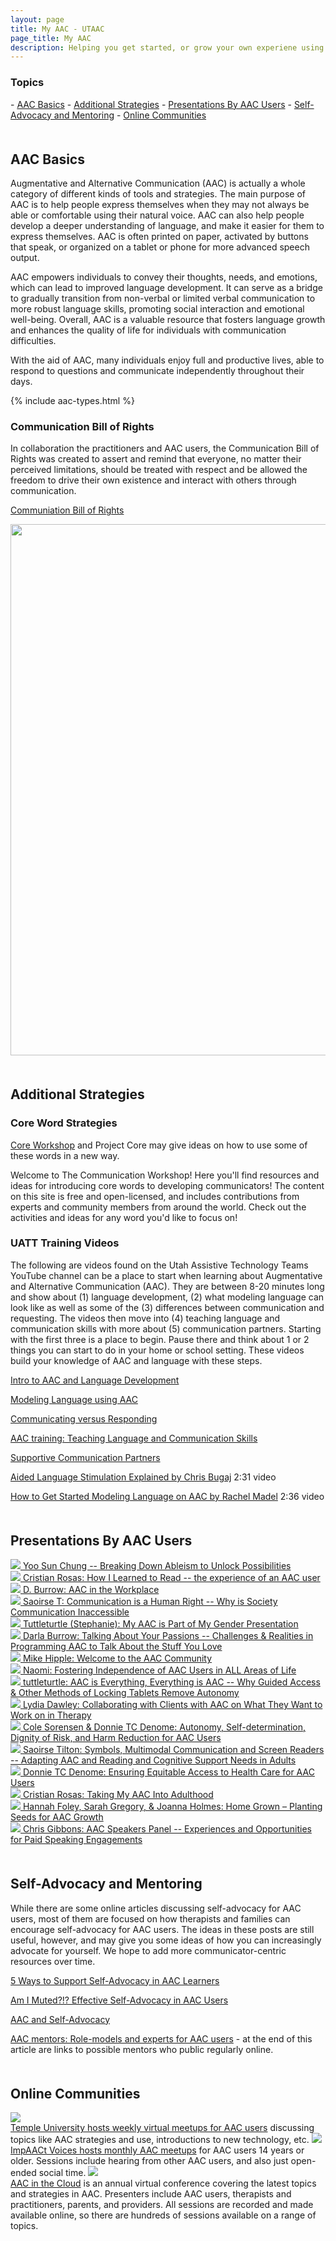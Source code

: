```yaml
---
layout: page
title: My AAC - UTAAC
page_title: My AAC
description: Helping you get started, or grow your own experiene using AAC
---
```

<h3>Topics</h3>
- <a href="#intro">AAC Basics</a>
- <a href="#learning">Additional Strategies</a>
- <a href="#examples">Presentations By AAC Users</a>
- <a href="#advocacy">Self-Advocacy and Mentoring</a>
- <a href="#community">Online Communities</a>

<a name="intro" style='margin-bottom: 50px; display: block; visibility: hidden;'></a>
<h2>AAC Basics</h2>

Augmentative and Alternative Communication (AAC) is actually
a whole category of different kinds of tools and strategies.
The main purpose of AAC is to help people express themselves
when they may not always be able or comfortable using their natural voice. AAC can also help people develop a deeper
understanding of language, and make it easier for them
to express themselves. AAC is often printed on paper, 
activated by buttons that speak, or organized on a tablet or
phone for more advanced speech output.

AAC empowers individuals to convey their thoughts, needs, and emotions, which can lead to improved language development. It can serve as a bridge to gradually transition from non-verbal or limited verbal communication to more robust language skills, promoting social interaction and emotional well-being. Overall, AAC is a valuable resource that fosters language growth and enhances the quality of life for individuals with communication difficulties.

With the aid of AAC, many individuals enjoy full and productive lives, able to respond to questions and communicate independently throughout their days.

{% include aac-types.html %}

 <h3>Communication Bill of Rights</h3>
In collaboration the practitioners and AAC users, the Communication Bill of Rights was created to assert and remind that everyone, no matter their perceived limitations, should be treated with respect and be allowed the freedom to drive their own existence and interact with others through communication.

 <a href="https://www.asha.org/siteassets/njc/njc-communication-bill-rights.pdf">Communiation Bill of Rights</a>

 <img src="https://3.bp.blogspot.com/-UJRVESlJBv8/WfHr6fKrtYI/AAAAAAAA5S4/3UAf1UiavRkWlmCnwUCtO1NXB1laXaf1gCLcBGAs/s1600/boraac.jpeg" style='height: 850px;'/>

<a name="learning" style='margin-bottom: 50px; display: block; visibility: hidden;'></a>
<h2>Additional Strategies</h2>

<h3>Core Word Strategies</h3>
<a href="https://www.coreworkshop.org/">Core Workshop</a> and Project Core may give ideas on how to use some of these words in a new way. 

Welcome to The Communication Workshop! Here you'll find resources and ideas for introducing core words to developing communicators! The content on this site is free and open-licensed, and includes contributions from experts and community members from around the world.
Check out the activities and ideas for any word you'd like to focus on!

<h3>UATT Training Videos</h3>

The following are videos found on the Utah Assistive Technology Teams YouTube channel can be a place to start when learning about Augmentative and Alternative Communication (AAC). They are between 8-20 minutes long and show about (1) language development, (2) what modeling language can look like as well as some of the (3) differences between communication and requesting. The videos then move into (4) teaching language and communication skills with more about (5) communication partners. Starting with the first three is a place to begin. 
Pause there and think about 1 or 2 things you can start to do in your home or school setting. These videos build your knowledge of AAC and language with these steps. 

<a href="https://www.youtube.com/watch?v=nkdhVJbB4to">Intro to AAC and Language Development</a>

<a href="https://www.youtube.com/watch?v=Yp751nRLVcQ">Modeling Language using AAC</a>

<a href="https://www.youtube.com/watch?v=m04tjMRCC80&list=PLMhP2C2w8Mrx_EE_Q57zbGkxDoAR2vrla&index=9
">Communicating versus Responding</a>

<a href="https://www.youtube.com/watch?v=OrsmhqGc3Rc">AAC training: Teaching Language and Communication Skills</a>

<a href="https://www.youtube.com/watch?v=gHTujfqBw8Y">Supportive Communication Partners</a>

<a href="https://www.youtube.com/watch?v=flFNMky22-U">Aided Language Stimulation Explained by Chris Bugaj</a>
2:31 video



<a href="https://www.youtube.com/watch?v=ZAYsolBrjSM">How to Get Started Modeling Language on AAC by Rachel Madel</a>
2:36 video

<a name="examples" style='margin-bottom: 50px; display: block; visibility: hidden;'></a>
<h2>Presentations By AAC Users</h2>

<div class='video_box'>
<a href="https://presenters.aacconference.com/videos/UVRNd1FUSXg=">
<img src="https://img.youtube.com/vi/phDBrb-ehOM/0.jpg"/>
Yoo Sun Chung -- Breaking Down Ableism to Unlock Possibilities</a>
</div>


<div class='video_box'>
<a href="https://presenters.aacconference.com/videos/UXpJNFFURTU=">
<img src="https://img.youtube.com/vi/9rgLCgOimdw/0.jpg"/>
Cristian Rosas: How I Learned to Read -- the experience of an AAC user</a>
</div>

<div class='video_box'>
<a href="https://presenters.aacconference.com/videos/UWpJeVFURTU=">
<img src="https://img.youtube.com/vi/iwt7LpSPllI/0.jpg"/>
D. Burrow: AAC in the Workplace</a>
</div>

<div class='video_box'>
<a href="https://presenters.aacconference.com/videos/UnpVeVFUSXc=">
<img src="https://img.youtube.com/vi/iCvnVcqUFL8/0.jpg"/>
Saoirse T: Communication is a Human Right -- Why is Society Communication Inaccessible</a>
</div>

<div class='video_box'>
<a href="https://presenters.aacconference.com/videos/U1RVMVFUSXc=">
<img src="https://img.youtube.com/vi/-r9iT0PQmLE/0.jpg"/>
Tuttleturtle (Stephanie): My AAC is Part of My Gender Presentation</a>
</div>

<div class='video_box'>
<a href="https://presenters.aacconference.com/videos/UWpJelFUSXc=">
<img src="https://img.youtube.com/vi/2pJbijBTTVs/0.jpg"/>
Darla Burrow: Talking About Your Passions -- Challenges & Realities in Programming AAC to Talk About the Stuff You Love</a>
</div>

<div class='video_box'>
<a href="https://presenters.aacconference.com/videos/UWpReVFUSXc=">
<img src="https://img.youtube.com/vi/rjHYsWWdAhw/0.jpg"/>
Mike Hipple: Welcome to the AAC Community</a>
</div>

<div class='video_box'>
<a href="https://presenters.aacconference.com/videos/UlRWQk1qRT0=">
<img src="https://img.youtube.com/vi/46i9q2Ks1og/0.jpg"/>
Naomi: Fostering Independence of AAC Users in ALL Areas of Life</a>
</div>

<div class='video_box'>
<a href="https://presenters.aacconference.com/videos/UXpOQk1qRT0=">
<img src="https://img.youtube.com/vi/oSYI8c-Ygqo/0.jpg"/>
tuttleturtle: AAC is Everything, Everything is AAC -- Why Guided Access & Other Methods of Locking Tablets Remove Autonomy</a>
</div>

<div class='video_box'>
<a href="https://presenters.aacconference.com/videos/UVRFM1FUSXg=">
<img src="https://img.youtube.com/vi/DnUNlDDHML4/0.jpg"/>
Lydia Dawley: Collaborating with Clients with AAC on What They Want to Work on in Therapy</a>
</div>

<div class='video_box'>
<a href="https://presenters.aacconference.com/videos/UWpJMFFUSXg=">
<img src="https://img.youtube.com/vi/BFU0iVDmSME/0.jpg"/>
Cole Sorensen & Donnie TC Denome: Autonomy, Self-determination, Dignity of Risk, and Harm Reduction for AAC Users</a>
</div>

<div class='video_box'>
<a href="https://presenters.aacconference.com/videos/UXpReVFUSXg=">
<img src="https://img.youtube.com/vi/0bZII188oVc/0.jpg"/>
Saoirse Tilton: Symbols, Multimodal Communication and Screen Readers -- Adapting AAC and Reading and Cognitive Support Needs in Adults</a>
</div>

<div class='video_box'>
<a href="https://presenters.aacconference.com/videos/UXpRMVFUSXg=">
<img src="https://img.youtube.com/vi/i3rqS1OT96Y/0.jpg"/>
Donnie TC Denome: Ensuring Equitable Access to Health Care for AAC Users</a>
</div>

<div class='video_box'>
<a href="https://presenters.aacconference.com/videos/UWpRM1FUSXg=">
<img src="https://img.youtube.com/vi/VLTskxdrHcQ/0.jpg"/>
Cristian Rosas: Taking My AAC Into Adulthood</a>
</div>

<div class='video_box'>
<a href="https://presenters.aacconference.com/videos/UkRRMFFUSXk=">
<img src="https://img.youtube.com/vi/GVz06Q_Ch00/0.jpg"/>
Hannah Foley, Sarah Gregory, & Joanna Holmes: Home Grown – Planting Seeds for AAC Growth</a>
</div>

<div class='video_box'>
<a href="https://presenters.aacconference.com/videos/UXpNNFFUSXo=">
<img src="https://img.youtube.com/vi/-uOPG2Clu4o/0.jpg"/>
Chris Gibbons: AAC Speakers Panel -- Experiences and Opportunities for Paid Speaking Engagements</a>
</div>

<div style='clear: left;'></div>

<a name="advocacy" style='margin-bottom: 50px; display: block; visibility: hidden;'></a>
<h2>Self-Advocacy and Mentoring</h2>

While there are some online articles discussing self-advocacy for AAC users, most of them are focused on how therapists and families can encourage self-advocacy for AAC users. The ideas in these posts are still useful, however, and may give you some ideas of how you can increasingly advocate for yourself. We hope to add more communicator-centric resources over time.

<a href="https://praacticalaac.org/praactical/5-ways-to-support-self-advocacy-in-aac-learners/">5 Ways to Support Self-Advocacy in AAC Learners</a>

<a href="https://blog.mycoughdrop.com/am-i-muted-effective-self-advocacy-in-aac-users/">Am I Muted?!? Effective Self-Advocacy in AAC Users</a>

<a href="https://nwacs.info/blog/2018/11/aac-and-self-advocacy">AAC and Self-Advocacy</a>

<a href="https://www.assistiveware.com/learn-aac/aac-mentors-role-models-and-experts-for-aac-users">AAC mentors: Role-models and experts for AAC users</a> - at the end of this article are links to possible mentors who public regularly online.

<a name="community" style='margin-bottom: 50px; display: block; visibility: hidden;'></a>
<h2>Online Communities</h2>

<a href="https://aaccommunity.net/2020/03/meeting-up-together-at-a-distance/">
<img src="https://i0.wp.com/aaccommunity.net/wp-content/uploads/2020/03/Virtual-Meetup.jpeg?resize=744%2C372&ssl=1" style='max-width: 200px;'/><br/>
Temple University hosts weekly virtual meetups for AAC users</a> discussing topics like AAC strategies and use, introductions to new technology, etc.

<a href="https://www.impaactvoices.org/hangouts">
<img src="https://static.wixstatic.com/media/af4ea4_0e39364e28fd48c0a207ed46cd8c9887~mv2.png/v1/fill/w_192,h_112,al_c,q_85,usm_0.66_1.00_0.01,enc_auto/Logo%252520copy_png_edited_edited.png" style='max-width: 200px;'/><br/>
ImpAACt Voices hosts monthly AAC meetups</a> for AAC users 14 years or older. Sessions include hearing from other AAC users, and also just open-ended social time.

<a href="http://www.aacconference.com/">
<img src="https://presenters.aacconference.com/logo-2017.png" style='max-width: 200px;'/> <br/>
AAC in the Cloud</a> is an annual virtual conference covering the latest topics and strategies in AAC. Presenters include AAC users, therapists and practitioners, parents, and providers. All sessions are recorded and made available online, so there are hundreds of sessions available on a range of topics.

<!--

PERSONA 11
I’m an AAC user and I want to learn from other AAC users

PERSONA 12
I’m a casual or beginning AAC user and I want to learn best practices and find helpful resources
Self-advocacy resources
Personal milestones/goals

-->